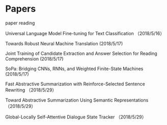 # Papers
paper reading

Universal Language Model Fine-tuning for Text Classification （2018/5/16）

Towards Robust Neural Machine Translation (2018/5/17)

Joint Training of Candidate Extraction and Answer Selection for Reading Comprehension (2018/5/17)

SoPa: Bridging CNNs, RNNs, and Weighted Finite-State Machines (2018/5/17)

Fast Abstractive Summarization with Reinforce-Selected Sentence Rewriting （2018/5/29）

Toward Abstractive Summarization Using Semantic Representations （2018/5/29）

Global-Locally Self-Attentive Dialogue State Tracker （2018/5/29）
